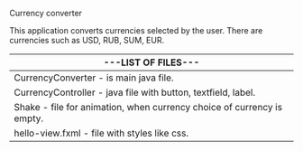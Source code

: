 Currency converter 

This application converts currencies selected by the user. 
There are currencies such as USD, RUB, SUM, EUR.

|---LIST OF FILES---|
|-------------------|
CurrencyConverter - is main java file.|
CurrencyController - java file with button, textfield, label.|
Shake - file for animation, when currency choice of currency is empty.|
hello-view.fxml - file with styles like css.|
